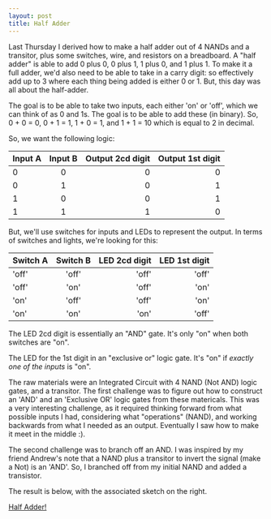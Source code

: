 ```yaml
---
layout: post
title: Half Adder
---
```


Last Thursday I derived how to make a half adder out of 4 NANDs and a transitor, plus some switches, wire, and resistors on a breadboard. A "half adder" is able to add 0 plus 0, 0 plus 1, 1 plus 0, and 1 plus 1. To make it a full adder, we'd also need to be able to take in a carry digit: so effectively add up to 3 where each thing being added is either 0 or 1. But, this day was all about the half-adder.  

The goal is to be able to take two inputs, each either 'on' or 'off', which we can think of as 0 and 1s. The goal is to be able to add these (in binary). So, 0 + 0 = 0, 0 + 1 = 1, 1 + 0 = 1, and 1 + 1 = 10 which is equal to 2 in decimal. 

So, we want the following logic:  

| Input A      |  Input B       |  Output 2cd digit |  Output 1st digit |
| ------------- |:-------------:| -----:| ----:|
| 0      | 0 | 0 | 0 |
| 0     | 1      |   0| 1 |
| 1 | 0     |    0 | 1 |
| 1 | 1     |    1 | 0 |

But, we'll use switches for inputs and LEDs to represent the output. In terms of switches and lights, we're looking for this: 

| Switch A       | Switch B       | LED 2cd digit | LED 1st digit |
| ------------- |:-------------:| -----:| ---:|
| 'off'      | 'off' | 'off' | 'off' |
| 'off'     | 'on'     |   'off'| 'on'   |
| 'on'   | 'off'     |    'off' | 'on'   |
| 'on'   | 'on'       |    'on'   | 'off' |

The LED 2cd digit is essentially an "AND" gate. It's only "on" when both switches are "on". 

The LED for the 1st digit in an "exclusive or" logic gate. It's "on" if *exactly one of the inputs* is "on".

The raw materials were an Integrated Circuit with 4 NAND (Not AND) logic gates, and a transitor. The first challenge was to figure out how to construct an 'AND' and an 'Exclusive OR' logic gates from these matericals. This was a very interesting challenge, as it required thinking forward from what possible inputs I had, considering what "operations" (NAND), and working backwards from what I needed as an output. Eventually I saw how to make it meet in the middle :).

The second challenge was to branch off an AND. I was inspired by my friend Andrew's note that a NAND plus a transitor to invert the signal (make a Not) is an 'AND'. So, I branched off from my initial NAND and added a transistor.  

The result is below, with the associated sketch on the right. 

[Half Adder!](https://lh6.googleusercontent.com/-WtVmFeUdp8U/VEnIi3WnICI/AAAAAAAAY2g/KIkkg7ug4RI/w350-h621-no/IMG_20141023_160225531_HDR.jpg)
